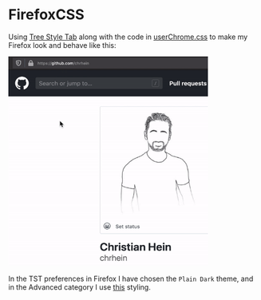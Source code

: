 # FirefoxCSS
Using [Tree Style Tab](https://addons.mozilla.org/en-US/firefox/addon/tree-style-tab/) along with the code in [userChrome.css](https://github.com/chrhein/FirefoxCSS/blob/master/Styling/userChrome.css) to make my Firefox look and behave like this:

<img src="https://github.com/chrhein/FirefoxCSS/raw/master/assets/preview.gif" data-canonical-src="https://github.com/chrhein/FirefoxCSS/raw/master/assets/preview.gif" width="400" height="420" />

In the TST preferences in Firefox I have chosen the `Plain Dark` theme, and in the Advanced category I use [this](https://github.com/chrhein/FirefoxCSS/blob/master/Styling/treeStyleTabs.css) styling.
